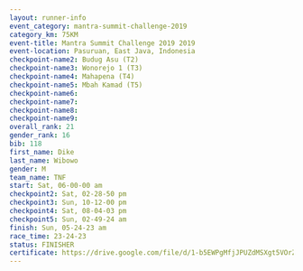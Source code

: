 ```yaml
---
layout: runner-info 
event_category: mantra-summit-challenge-2019 
category_km: 75KM 
event-title: Mantra Summit Challenge 2019 2019 
event-location: Pasuruan, East Java, Indonesia 
checkpoint-name2: Budug Asu (T2) 
checkpoint-name3: Wonorejo 1 (T3) 
checkpoint-name4: Mahapena (T4) 
checkpoint-name5: Mbah Kamad (T5) 
checkpoint-name6: 
checkpoint-name7: 
checkpoint-name8: 
checkpoint-name9: 
overall_rank: 21
gender_rank: 16
bib: 118
first_name: Dike
last_name: Wibowo
gender: M
team_name: TNF
start: Sat, 06-00-00 am
checkpoint2: Sat, 02-28-50 pm
checkpoint3: Sun, 10-12-00 pm
checkpoint4: Sat, 08-04-03 pm
checkpoint5: Sun, 02-49-24 am
finish: Sun, 05-24-23 am
race_time: 23-24-23
status: FINISHER
certificate: https://drive.google.com/file/d/1-b5EWPgMfjJPUZdMSXgt5VOrZ7AwISTJ/view?usp=sharing
---
```

